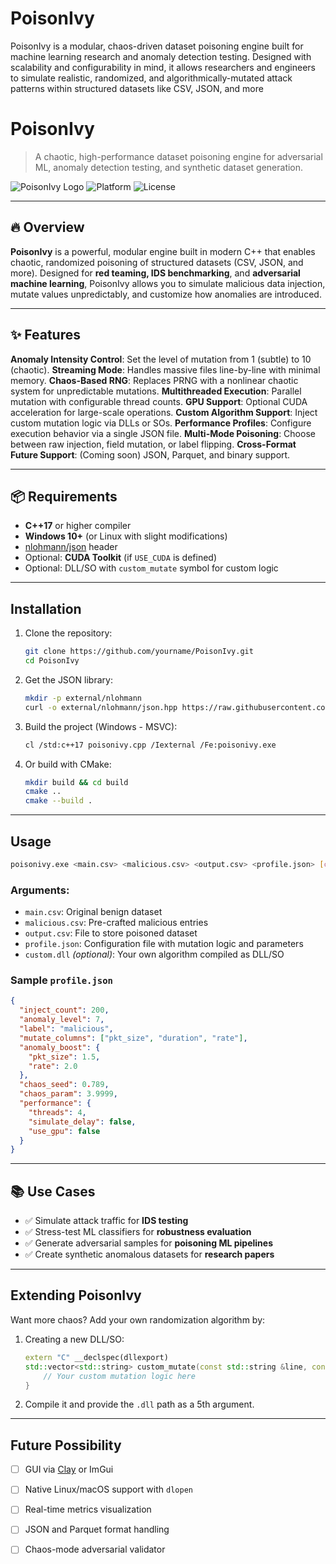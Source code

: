 # PoisonIvy
PoisonIvy is a modular, chaos-driven dataset poisoning engine built for machine learning research and anomaly detection testing. Designed with scalability and configurability in mind, it allows researchers and engineers to simulate realistic, randomized, and algorithmically-mutated attack patterns within structured datasets like CSV, JSON, and more

# PoisonIvy

> A chaotic, high-performance dataset poisoning engine for adversarial ML, anomaly detection testing, and synthetic dataset generation.

![PoisonIvy Logo](https://img.shields.io/badge/status-active-brightgreen?style=flat-square)
![Platform](https://img.shields.io/badge/platform-Windows%20%7C%20Linux-blue?style=flat-square)
![License](https://img.shields.io/badge/license-MIT-blue?style=flat-square)

---

## 🔥 Overview

**PoisonIvy** is a powerful, modular engine built in modern C++ that enables chaotic, randomized poisoning of structured datasets (CSV, JSON, and more). Designed for **red teaming, IDS benchmarking**, and **adversarial machine learning**, PoisonIvy allows you to simulate malicious data injection, mutate values unpredictably, and customize how anomalies are introduced.

---

## ✨ Features

**Anomaly Intensity Control**: Set the level of mutation from 1 (subtle) to 10 (chaotic).
**Streaming Mode**: Handles massive files line-by-line with minimal memory.
**Chaos-Based RNG**: Replaces PRNG with a nonlinear chaotic system for unpredictable mutations.
**Multithreaded Execution**: Parallel mutation with configurable thread counts.
**GPU Support**: Optional CUDA acceleration for large-scale operations.
**Custom Algorithm Support**: Inject custom mutation logic via DLLs or SOs.
**Performance Profiles**: Configure execution behavior via a single JSON file.
**Multi-Mode Poisoning**: Choose between raw injection, field mutation, or label flipping.
**Cross-Format Future Support**: (Coming soon) JSON, Parquet, and binary support.

---

## 📦 Requirements

* **C++17** or higher compiler
* **Windows 10+** (or Linux with slight modifications)
* [nlohmann/json](https://github.com/nlohmann/json) header
* Optional: **CUDA Toolkit** (if `USE_CUDA` is defined)
* Optional: DLL/SO with `custom_mutate` symbol for custom logic

---

## Installation

1. Clone the repository:

   ```bash
   git clone https://github.com/yourname/PoisonIvy.git
   cd PoisonIvy
   ```

2. Get the JSON library:

   ```bash
   mkdir -p external/nlohmann
   curl -o external/nlohmann/json.hpp https://raw.githubusercontent.com/nlohmann/json/develop/single_include/nlohmann/json.hpp
   ```

3. Build the project (Windows - MSVC):

   ```bash
   cl /std:c++17 poisonivy.cpp /Iexternal /Fe:poisonivy.exe
   ```

4. Or build with CMake:

   ```bash
   mkdir build && cd build
   cmake ..
   cmake --build .
   ```

---

## Usage

```bash
poisonivy.exe <main.csv> <malicious.csv> <output.csv> <profile.json> [custom.dll]
```

### Arguments:

* `main.csv`: Original benign dataset
* `malicious.csv`: Pre-crafted malicious entries
* `output.csv`: File to store poisoned dataset
* `profile.json`: Configuration file with mutation logic and parameters
* `custom.dll` *(optional)*: Your own algorithm compiled as DLL/SO

### Sample `profile.json`

```json
{
  "inject_count": 200,
  "anomaly_level": 7,
  "label": "malicious",
  "mutate_columns": ["pkt_size", "duration", "rate"],
  "anomaly_boost": {
    "pkt_size": 1.5,
    "rate": 2.0
  },
  "chaos_seed": 0.789,
  "chaos_param": 3.9999,
  "performance": {
    "threads": 4,
    "simulate_delay": false,
    "use_gpu": false
  }
}
```

---

## 📚 Use Cases

* ✅ Simulate attack traffic for **IDS testing**
* ✅ Stress-test ML classifiers for **robustness evaluation**
* ✅ Generate adversarial samples for **poisoning ML pipelines**
* ✅ Create synthetic anomalous datasets for **research papers**

---

## Extending PoisonIvy

Want more chaos? Add your own randomization algorithm by:

1. Creating a new DLL/SO:

   ```cpp
   extern "C" __declspec(dllexport)
   std::vector<std::string> custom_mutate(const std::string &line, const std::vector<std::string> &headers, const nlohmann::json &profile) {
       // Your custom mutation logic here
   }
   ```

2. Compile it and provide the `.dll` path as a 5th argument.

---

## Future Possibility

* [ ] GUI via [Clay](https://www.nicbarker.com/clay) or ImGui
* [ ] Native Linux/macOS support with `dlopen`
* [ ] Real-time metrics visualization
* [ ] JSON and Parquet format handling
* [ ] Chaos-mode adversarial validator


